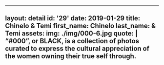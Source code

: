 ---
layout: detail
id: '29'
date: 2019-01-29
title: Chinelo & Temi
first_name: Chinelo
last_name: &amp; Temi
assets:
  img: ./img/000-6.jpg
quote: |
  “#000”, or BLACK, is a collection of photos curated to express the cultural appreciation of the women owning their true self through.
  ---
